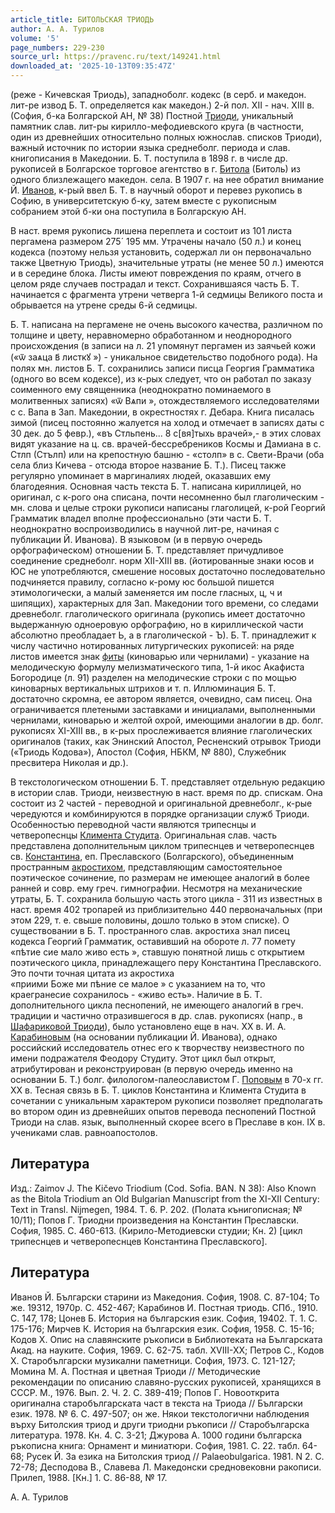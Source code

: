 ```yaml
---
article_title: БИТОЛЬСКАЯ ТРИОДЬ
author: А. А. Турилов
volume: '5'
page_numbers: 229-230
source_url: https://pravenc.ru/text/149241.html
downloaded_at: '2025-10-13T09:35:47Z'
---
```


(реже - Кичевская Триодь), западноболг. кодекс (в серб. и македон. лит-ре извод Б. Т. определяется как македон.) 2-й пол. XII - нач. XIII в. (София, б-ка Болгарской АН, № 38) Постной [Триоди](https://pravenc.ru/text/Триоди.html), уникальный памятник слав. лит-ры кирилло-мефодиевского круга (в частности, один из древнейших относительно полных южнослав. списков Триоди), важный источник по истории языка среднеболг. периода и слав. книгописания в Македонии. Б. Т. поступила в 1898 г. в числе др. рукописей в Болгарское торговое агентство в г. [Битола](https://pravenc.ru/text/Битола.html) (Битоль) из одного близлежащего македон. села. В 1907 г. на нее обратил внимание Й. [Иванов](https://pravenc.ru/text/Иванов.html), к-рый ввел Б. Т. в научный оборот и перевез рукопись в Софию, в университетскую б-ку, затем вместе с рукописным собранием этой б-ки она поступила в Болгарскую АН.

В наст. время рукопись лишена переплета и состоит из 101 листа пергамена размером 275´
195 мм. Утрачены начало (50 л.) и конец кодекса (поэтому нельзя установить, содержал ли он первоначально также Цветную Триодь), значительные утраты (не менее 50 л.) имеются и в середине блока. Листы имеют повреждения по краям, отчего в целом ряде случаев пострадал и текст. Сохранившаяся часть Б. Т. начинается с фрагмента утрени четверга 1-й седмицы Великого поста и обрывается на утрене среды 6-й седмицы.

Б. Т. написана на пергамене не очень высокого качества, различном по толщине и цвету, неравномерно обработанном и неоднородного происхождения (в записи на л. 21 упомянут пергамен из заячьей кожи («<span class="cu">ѿ</span> <span class="cu">заѧца</span> <span class="cu">в҃</span> <span class="cu">листкꙋ</span> ») - уникальное свидетельство подобного рода). На полях мн. листов Б. Т. сохранились записи писца Георгия Грамматика (одного во всем кодексе), из к-рых следует, что он работал по заказу соименного ему священника (неоднократно поминаемого в молитвенных записях) «<span class="cu">ѿ</span> <span class="cu">Вѧпи</span> », отождествляемого исследователями с с. Вапа в Зап. Македонии, в окрестностях г. Дебара. Книга писалась зимой (писец постоянно жалуется на холод и отмечает в записях даты с 30 дек. до 5 февр.), «въ Стльпень... 8 с[вя]тыхь врачей»,- в этих словах видят указание на ц. св. врачей-бессребреников Космы и Дамиана в с. Стлп (Стълп) или на крепостную башню - «столп» в с. Свети-Врачи (оба села близ Кичева - отсюда второе название Б. Т.). Писец также регулярно упоминает в маргиналиях людей, оказавших ему благодеяния. Основная часть текста Б. Т. написана кириллицей, но оригинал, с к-рого она списана, почти несомненно был глаголическим - мн. слова и целые строки рукописи написаны глаголицей, к-рой Георгий Грамматик владел вполне профессионально (эти части Б. Т. неоднократно воспроизводились в научной лит-ре, начиная с публикации Й. Иванова). В языковом (и в первую очередь орфографическом) отношении Б. Т. представляет причудливое соединение среднеболг. норм XII-XIII вв. (йотированные знаки юсов и <span class="cu">ЮС</span> не употребляются, смешение носовых достаточно последовательно подчиняется правилу, согласно к-рому юс большой пишется этимологически, а малый заменяется им после гласных, ц, ч и шипящих), характерных для Зап. Македонии того времени, со следами древнеболг. глаголического оригинала (рукопись имеет достаточно выдержанную одноеровую орфографию, но в кириллической части абсолютно преобладает Ь, а в глаголической - Ъ). Б. Т. принадлежит к числу частично нотированных литургических рукописей: на ряде листов имеется знак [фиты](https://pravenc.ru/text/фита.html) (киноварью или чернилами) - указание на мелодическую формулу мелизматического типа, 1-й икос Акафиста Богородице (л. 91) разделен на мелодические строки с по мощью киноварных вертикальных штрихов и т. п. Иллюминация Б. Т. достаточно скромна, ее автором является, очевидно, сам писец. Она ограничивается плетеными заставками и инициалами, выполненными чернилами, киноварью и желтой охрой, имеющими аналогии в др. болг. рукописях XI-XIII вв., в к-рых прослеживается влияние глаголических оригиналов (таких, как Энинский Апостол, Ресненский отрывок Триоди («Триодь Кодова»), Апостол (София, НБКМ, № 880), Служебник пресвитера Николая и др.).

В текстологическом отношении Б. Т. представляет отдельную редакцию в истории слав. Триоди, неизвестную в наст. время по др. спискам. Она состоит из 2 частей - переводной и оригинальной древнеболг., к-рые чередуются и комбинируются в порядке организации служб Триоди. Особенностью переводной части являются трипеснцы и четверопеснцы [Климента Студита](<https://pravenc.ru/text/Климента Студита.html>). Оригинальная слав. часть представлена дополнительным циклом трипеснцев и четверопеснцев св. [Константина](https://pravenc.ru/text/Константин.html), еп. Преславского (Болгарского), объединенным пространным [акростихом](https://pravenc.ru/text/Акростих.html), представляющим самостоятельное поэтическое сочинение, по размерам не имеющее аналогий в более ранней и совр. ему греч. гимнографии. Несмотря на механические утраты, Б. Т. сохранила большую часть этого цикла - 311 из известных в наст. время 402 тропарей из приблизительно 440 первоначальных (при этом 229, т. е. свыше половины, дошло только в этом списке). О существовании в Б. Т. пространного слав. акростиха знал писец кодекса Георгий Грамматик, оставивший на обороте л. 77 помету «<span class="cu">пѣтие</span> <span class="cu">сие</span> <span class="cu">мало</span> <span class="cu">живо</span> <span class="cu">есть</span> », ставшую понятной лишь с открытием поэтического цикла, принадлежащего перу Константина Преславского. Это почти точная цитата из акростиха «<span class="cu">приими</span> <span class="cu">Боже</span> <span class="cu">ми</span> <span class="cu">пѣние</span> <span class="cu">се</span> <span class="cu">малое</span> » с указанием на то, что краегранесие сохранилось - «живо есть». Наличие в Б. Т. дополнительного цикла песнопений, не имеющего аналогий в греч. традиции и частично отразившегося в др. слав. рукописях (напр., в [Шафариковой Триоди](<https://pravenc.ru/text/Шафариковой Триоди.html>)), было установлено еще в нач. XX в. И. А. [Карабиновым](https://pravenc.ru/text/Карабиновым.html) (на основании публикации Й. Иванова), однако российский исследователь отнес его к творчеству неизвестного по имени подражателя Феодору Студиту. Этот цикл был открыт, атрибутирован и реконструирован (в первую очередь именно на основании Б. Т.) болг. филологом-палеославистом Г. [Поповым](https://pravenc.ru/text/Поповым.html) в 70-х гг. XX в. Тесная связь в Б. Т. циклов Константина и Климента Студита в сочетании с уникальным характером рукописи позволяет предполагать во втором один из древнейших опытов перевода песнопений Постной Триоди на слав. язык, выполненный скорее всего в Преславе в кон. IX в. учениками слав. равноапостолов.

## Литература

Изд.: Zaimov J. The Kičevo Triodium (Cod. Sofia. BAN. N 38): Also Known as the Bitola Triodium an Old Bulgarian Manuscript from the XI-XII Century: Text in Transl. Nijmegen, 1984. T. 6. P. 202. (Полата кънигописная; № 10/11); Попов Г. Триодни произведения на Константин Преславски. София, 1985. С. 460-613. (Кирило-Методиевски студии; Кн. 2) [цикл трипеснцев и четверопеснцев Константина Преславского].

## Литература

Иванов Й. Български старини из Македония. София, 1908. С. 87-104; То же. 19312, 1970р. С. 452-467; Карабинов И. Постная триодь. СПб., 1910. С. 147, 178; Цонев Б. История на българския език. София, 19402. Т. 1. С. 175-176; Мирчев К. История на българския език. София, 1958. С. 15-16; Кодов Х. Опис на славянските ръкописи в Библиотеката на Българската Акад. на науките. София, 1969. С. 62-75. табл. XVIII-XX; Петров С., Кодов Х. Старобългарски музикални паметници. София, 1973. С. 121-127; Момина М. А. Постная и цветная Триоди // Методические рекомендации по описанию славяно-русских рукописей, хранящихся в СССР. М., 1976. Вып. 2. Ч. 2. С. 389-419; Попов Г. Новооткрита оригинална старобългарската част в текста на Триода // Български език. 1978. № 6. С. 497-507; он же. Някои текстологични наблюдения върху Битолския триод и други триодни ръкописи // Старобългарска литература. 1978. Кн. 4. С. 3-21; Джурова А. 1000 години българска ръкописна книга: Орнамент и миниатюри. София, 1981. С. 22. табл. 64-68; Русек Й. За езика на Битолския триод // Palaeobulgarica. 1981. N 2. С. 72-78; Десподова В., Славева Л. Македонски средновековни ракописи. Прилеп, 1988. [Кн.] 1. С. 86-88, № 17.

А. А. Турилов

